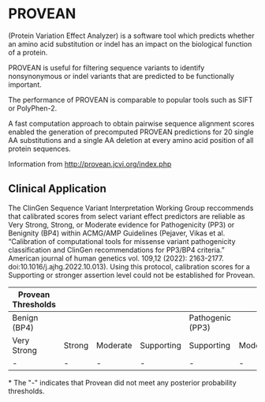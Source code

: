 # PROVEAN 

(Protein Variation Effect Analyzer) is a software tool which predicts whether an amino acid substitution or indel has an impact on the biological function of a protein.

PROVEAN is useful for filtering sequence variants to identify nonsynonymous or indel variants that are predicted to be functionally important.

The performance of PROVEAN is comparable to popular tools such as SIFT or PolyPhen-2.

A fast computation approach to obtain pairwise sequence alignment scores enabled the generation of precomputed PROVEAN predictions for 20 single AA substitutions and a single AA deletion at every amino acid position of all protein sequences.

Information from http://provean.jcvi.org/index.php


## Clinical Application

The ClinGen Sequence Variant Interpretation Working Group reccommends that calibrated scores from select variant effect predictors are reliable as Very Strong, Strong, or Moderate evidence for Pathogenicity (PP3) or Benignity (BP4) within ACMG/AMP Guidelines (Pejaver, Vikas et al. “Calibration of computational tools for missense variant pathogenicity classification and ClinGen recommendations for PP3/BP4 criteria.” American journal of human genetics vol. 109,12 (2022): 2163-2177. doi:10.1016/j.ajhg.2022.10.013). Using this protocol, calibration scores for a Supporting or stronger assertion level could not be established for Provean.

 | Provean Thresholds |        |          |            |                  |          |        |             |
 |--------------------|--------|----------|------------|------------------|----------|--------|-------------|
 | Benign (BP4)       |        |          |            | Pathogenic (PP3) |          |        |             |
 | Very Strong        | Strong | Moderate | Supporting | Supporting       | Moderate | Strong | Very Strong |
 | -                  | -      | -        | -          | -                | -        | -      | -           |


 \* The "-" indicates that Provean did not meet any posterior probability thresholds.
